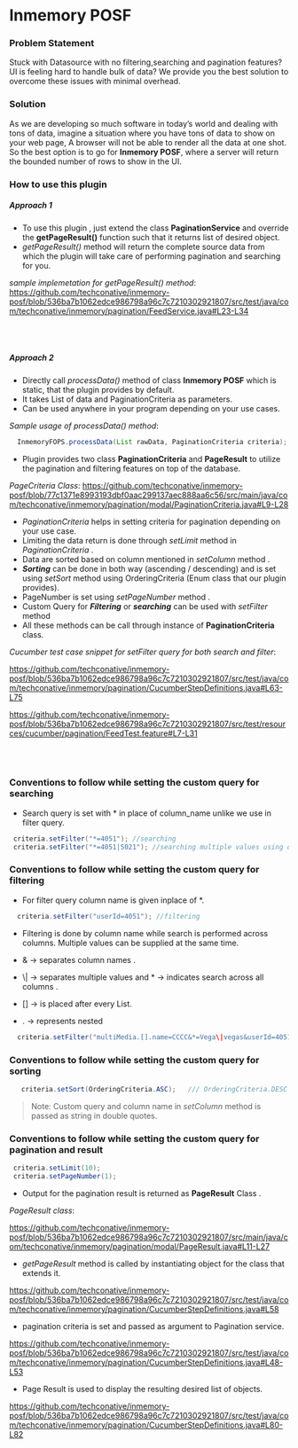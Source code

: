 # Inmemory POSF


### Problem Statement

Stuck with Datasource with no filtering,searching and pagination features?
UI is feeling hard to handle bulk of data?
We provide you the best solution to overcome these issues with minimal overhead.

### Solution

As we are developing so much software in today’s world and dealing with tons of data,
imagine a situation where you have tons of data to show on your web page,
A browser will not be able to render all the data at one shot.
So the best option is to go for **Inmemory POSF**, where a server will return the bounded number of rows to show in the UI.


### How to use this plugin

##### Approach 1

- To use this plugin , just extend the class **PaginationService** and override the **getPageResult()**  function such that it returns list of desired object.
- *getPageResult()* method will return the complete source data from which the plugin will take care of performing pagination and searching for you.

*sample implemetation for getPageResult() method*:
https://github.com/techconative/inmemory-posf/blob/536ba7b1062edce986798a96c7c7210302921807/src/test/java/com/techconative/inmemory/pagination/FeedService.java#L23-L34

<br> <br>

##### Approach 2

- Directly call *processData()* method of class **Inmemory POSF** which is static, that the plugin provides by default.
- It takes List of data and PaginationCriteria as parameters.
- Can be used anywhere in your program depending on your use cases.

*Sample usage of processData() method*:

```java
  InmemoryFOPS.processData(List rawData, PaginationCriteria criteria);
```


- Plugin provides two class **PaginationCriteria** and **PageResult**  to utilize the  pagination and filtering features on top of the database.

*PageCriteria Class*:
https://github.com/techconative/inmemory-posf/blob/77c1371e8993193dbf0aac299137aec888aa6c56/src/main/java/com/techconative/inmemory/pagination/modal/PaginationCriteria.java#L9-L28

- *PaginationCriteria* helps in setting criteria for pagination depending on your use case.
- Limiting the data return  is done through *setLimit* method in *PaginationCriteria* .
- Data are sorted based on column mentioned in *setColumn* method .
- ***Sorting*** can be done in both way (ascending / descending) and is set using *setSort* method using OrderingCriteria (Enum class that our plugin provides).
- PageNumber  is set using *setPageNumber* method .
- Custom Query for ***Filtering*** or ***searching*** can be used with *setFilter* method
- All these methods can be call through instance of **PaginationCriteria** class.

*Cucumber test case snippet for setFilter query for both search and filter*:

https://github.com/techconative/inmemory-posf/blob/536ba7b1062edce986798a96c7c7210302921807/src/test/java/com/techconative/inmemory/pagination/CucumberStepDefinitions.java#L63-L75

https://github.com/techconative/inmemory-posf/blob/536ba7b1062edce986798a96c7c7210302921807/src/test/resources/cucumber/pagination/FeedTest.feature#L7-L31

<br> <br>

### Conventions to follow while setting the custom query for searching

- Search query is set with * in place of column_name unlike we use in filter query.

```java
 criteria.setFilter("*=4051"); //searching
 criteria.setFilter("*=4051|5021"); //searching multiple values using or
```

### Conventions to follow while setting the custom query for filtering

- For  filter query column name is given inplace of *.

```java
  criteria.setFilter("userId=4051"); //filtering
```

- Filtering is done by column name while search is performed across columns. Multiple values can be supplied at the same time.

- & -> separates column names .
- \\| -> separates multiple values and * -> indicates search across all columns .
- [] -> is placed after every List.
- . -> represents nested

```java
  criteria.setFilter("multiMedia.[].name=CCCC&*=Vega\|vegas&userId=4051");
```
### Conventions to follow while setting the custom query for sorting


```java
   criteria.setSort(OrderingCriteria.ASC);   /// OrderingCriteria.DESC for descending
```

> Note:  Custom query and column name in *setColumn* method is passed as string in double quotes.

### Conventions to follow while setting the custom query for pagination and result

```java
 criteria.setLimit(10);
 criteria.setPageNumber(1);
```

- Output for the pagination result is returned as  **PageResult** Class .

*PageResult class*:

https://github.com/techconative/inmemory-posf/blob/536ba7b1062edce986798a96c7c7210302921807/src/main/java/com/techconative/inmemory/pagination/modal/PageResult.java#L11-L27

- *getPageResult* method is called by instantiating object for the class that extends it.


https://github.com/techconative/inmemory-posf/blob/536ba7b1062edce986798a96c7c7210302921807/src/test/java/com/techconative/inmemory/pagination/CucumberStepDefinitions.java#L58

- pagination criteria is set and passed as argument to Pagination service.

https://github.com/techconative/inmemory-posf/blob/536ba7b1062edce986798a96c7c7210302921807/src/test/java/com/techconative/inmemory/pagination/CucumberStepDefinitions.java#L48-L53

- Page Result is used to display the resulting desired list of objects.

https://github.com/techconative/inmemory-posf/blob/536ba7b1062edce986798a96c7c7210302921807/src/test/java/com/techconative/inmemory/pagination/CucumberStepDefinitions.java#L80-L82

